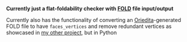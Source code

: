 **Currently just a flat-foldability checker with [FOLD](https://edemaine.github.io/fold) file input/output** 

Currently also has the functionality of converting an [Oriedita](https://oriedita.github.io/)-generated FOLD file to have `faces_vertices` and remove redundant vertices as showcased in [my other project](https://github.com/Googolplexic/.fold-converter), but in Python

